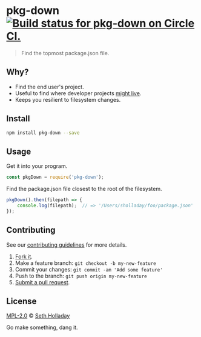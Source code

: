 # pkg-down [![Build status for pkg-down on Circle CI.](https://img.shields.io/circleci/project/sholladay/pkg-down/master.svg "Circle Build Status")](https://circleci.com/gh/sholladay/pkg-down "Pkg Down Builds")

> Find the topmost package.json file.

## Why?

 - Find the end user's project.
 - Useful to find where developer projects [might live](https://github.com/sholladay/code-dir).
 - Keeps you resilient to filesystem changes.

## Install

```sh
npm install pkg-down --save
```

## Usage

Get it into your program.

```js
const pkgDown = require('pkg-down');
```

Find the package.json file closest to the root of the filesystem.

```js
pkgDown().then(filepath => {
    console.log(filepath);  // => '/Users/sholladay/foo/package.json'
});
```

## Contributing

See our [contributing guidelines](https://github.com/sholladay/pkg-down/blob/master/CONTRIBUTING.md "The guidelines for participating in this project.") for more details.

1. [Fork it](https://github.com/sholladay/pkg-down/fork).
2. Make a feature branch: `git checkout -b my-new-feature`
3. Commit your changes: `git commit -am 'Add some feature'`
4. Push to the branch: `git push origin my-new-feature`
5. [Submit a pull request](https://github.com/sholladay/pkg-down/compare "Submit code to this project for review.").

## License

[MPL-2.0](https://github.com/sholladay/pkg-down/blob/master/LICENSE "The license for pkg-down.") © [Seth Holladay](http://seth-holladay.com "Author of pkg-down.")

Go make something, dang it.
